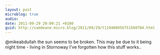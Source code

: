 ```yaml
---
layout: post
microblog: true
audio: 
date: 2011-09-29 20:09:21 +0100
guid: http://samdeane.micro.blog/2011/09/29/t119488956751560704.html
---
```

@mikeabdullah the sun seems to be broken. This may be due to it being night time - living in Stornoway I've forgotten how this stuff works..
